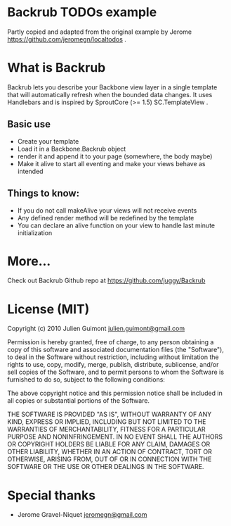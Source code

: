 # Backrub TODOs example

Partly copied and adapted from the original example by Jerome https://github.com/jeromegn/localtodos .

# What is Backrub

Backrub lets you describe your Backbone view layer in a single template that will automatically refresh when the bounded data changes. It uses Handlebars and is inspired by SproutCore (>= 1.5) SC.TemplateView .

## Basic use

* Create your template
* Load it in a Backbone.Backrub object
* render it and append it to your page (somewhere, the body maybe)
* Make it alive to start all eventing and make your views behave as intended

## Things to know:

* If you do not call makeAlive your views will not receive events
* Any defined render method will be redefined by the template
* You can declare an alive function on your view to handle last minute initialization

# More...

Check out Backrub Github repo at https://github.com/juggy/Backrub

# License (MIT)

Copyright (c) 2010 Julien Guimont <julien.guimont@gmail.com>

Permission is hereby granted, free of charge, to any person obtaining
a copy of this software and associated documentation files (the
"Software"), to deal in the Software without restriction, including
without limitation the rights to use, copy, modify, merge, publish,
distribute, sublicense, and/or sell copies of the Software, and to
permit persons to whom the Software is furnished to do so, subject to
the following conditions:

The above copyright notice and this permission notice shall be
included in all copies or substantial portions of the Software.

THE SOFTWARE IS PROVIDED "AS IS", WITHOUT WARRANTY OF ANY KIND,
EXPRESS OR IMPLIED, INCLUDING BUT NOT LIMITED TO THE WARRANTIES OF
MERCHANTABILITY, FITNESS FOR A PARTICULAR PURPOSE AND
NONINFRINGEMENT. IN NO EVENT SHALL THE AUTHORS OR COPYRIGHT HOLDERS BE
LIABLE FOR ANY CLAIM, DAMAGES OR OTHER LIABILITY, WHETHER IN AN ACTION
OF CONTRACT, TORT OR OTHERWISE, ARISING FROM, OUT OF OR IN CONNECTION
WITH THE SOFTWARE OR THE USE OR OTHER DEALINGS IN THE SOFTWARE.

# Special thanks

* Jerome Gravel-Niquet <jeromegn@gmail.com>
